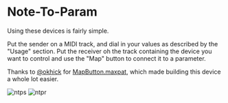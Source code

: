 # Note-To-Param 

Using these devices is fairly simple. 

Put the sender on a MIDI track, and dial in your values as described by the "Usage" section. 
Put the receiver oh the track containing the device you want to control and use the "Map" button to connect it to a parameter.


Thanks to [@okhick](https://github.com/okhick/) for [MapButton.maxpat](https://github.com/okhick/MaxMSP-Tools/blob/master/MapButton.maxpat), which made building this device a whole lot easier. 



![ntps](https://user-images.githubusercontent.com/25403790/119383902-3a244700-bcc4-11eb-8e70-081ed50301e0.png)
![ntpr](https://user-images.githubusercontent.com/25403790/119383937-46100900-bcc4-11eb-8c76-7271373e3c56.png)

